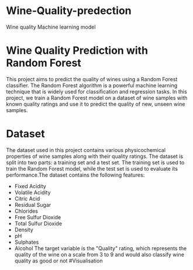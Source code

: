 # Wine-Quality-predection
Wine quality Machine learning model
# Wine Quality Prediction with Random Forest
This project aims to predict the quality of wines using a Random Forest classifier. The Random Forest algorithm is a powerful machine learning technique that is widely used for classification and regression tasks. In this project, we train a Random Forest model on a dataset of wine samples with known quality ratings and use it to predict the quality of new, unseen wine samples.
# Dataset
The dataset used in this project contains various physicochemical properties of wine samples along with their quality ratings. The dataset is split into two parts: a training set and a test set. The training set is used to train the Random Forest model, while the test set is used to evaluate its performance.The dataset contains the following features:
- Fixed Acidity
- Volatile Acidity
- Citric Acid
- Residual Sugar
- Chlorides
- Free Sulfur Dioxide
- Total Sulfur Dioxide
- Density
- pH
- Sulphates
- Alcohol
The target variable is the "Quality" rating, which represents the quality of the wine on a scale from 3 to 9 and would also classify wine quality as good or not
#Visualisation
